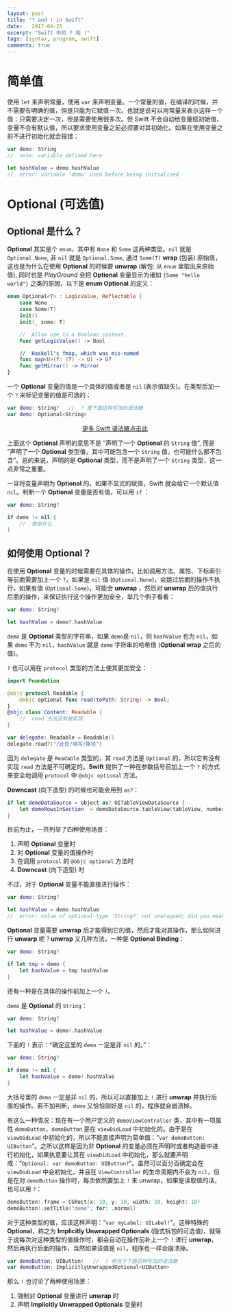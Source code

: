 ```yaml
---
layout: post
title: "? and ! in Swift"
date:   2017-04-25
excerpt: "Swift 中的 ? 和 !"
tags: [syntax, program, swift]
comments: true
---
```


# 简单值

使用 `let` 来声明常量，使用 `var` 来声明变量。一个常量的值，在编译的时候，并不需要有明确的值，但是只能为它赋值一次。也就是说可以用常量来表示这样一个值：只需要决定一次，但是需要使用很多次。但 Swift 不会自动给变量赋初始值，变量不会有默认值，所以要求使用变量之前必须要对其初始化。如果在使用变量之前不进行初始化就会报错：

```swift
var demo: String
//	note: variable defined here

let hashValue = demo.hashValue
//	error: variable 'demo' used before being initialized
```

# Optional (可选值)

## Optional 是什么？

**Optional** 其实是个 `enum`，其中有 `None` 和 `Some` 这两种类型。`nil` 就是 `Optional.None`, 非 `nil` 就是 `Optional.Some`, 通过 `Some(T)` **wrap** (包装) 原始值，这也是为什么在使用 **Optional** 的时候要 **unwrap** (解包: 从 `enum` 里取出来原始值), 同时也是 *PlayGround* 会把 **Optional** 变量显示为诸如 `{Some "hello world"}` 之类的原因，以下是 **enum Optional** 的定义：

```swift
enum Optional<T> : LogicValue, Reflectable {
    case None
    case Some(T)
    init()
    init(_ some: T)

    //	Allow use in a Boolean context.
    func getLogicValue() -> Bool

    //	Haskell's fmap, which was mis-named
    func map<U>(f: (T) -> U) -> U?
    func getMirror() -> Mirror
}
```

一个 **Optional** 变量的值是一个具体的值或者是 `nil` (表示值缺失)。在类型后加一个 `?` 来标记变量的值是可选的：

```swift
var demo: String?	//	? 是下面这种写法的语法糖
var demo: Optional<String>
```

<center><a href = "http://uvwvu.com/syntacticSugarSwift">更多 Swift 语法糖点击此</a></center>

上面这个 **Optional** 声明的意思不是 ”声明了一个 **Optional** 的 `String` 值”, 而是 ”声明了一个 **Optional** 类型值，其中可能包含一个 `String` 值，也可能什么都不包含”。总的来说，声明的是 **Optional** 类型，而不是声明了一个 `String` 类型，这一点非常之重要。

一旦将变量声明为 **Optional** 的，如果不显式的赋值，Swift 就会给它一个默认值 `nil`。判断一个 **Optional** 变量是否有值，可以用 `if` ：

```swift
var demo: String?

if demo != nil {
	//	做些什么
}
```

## 如何使用 Optional？

在使用 **Optional** 变量的时候需要在具体的操作，比如调用方法、属性、下标索引等前面需要加上一个 `?`，如果是 `nil` 值 (`Optional.None`)，会跳过后面的操作不执行，如果有值 (`Optional.Some`)，可能会 **unwrap** ，然后对 **unwrap** 后的值执行后面的操作，来保证执行这个操作更加安全，举几个例子看看：

```swift
var demo: String?

let hashValue = demo?.hashValue
```

`demo` 是 **Optional** 类型的字符串，如果 `demo`是 `nil`，则 `hashValue` 也为 `nil`，如果 `demo` 不为 `nil`，`hashValue` 就是 `demo` 字符串的哈希值 (**Optional wrap** 之后的值)。

`?` 也可以用在 `protocol` 类型的方法上使其更加安全：

```swift
import Foundation

@objc protocol Readable {
    @objc optional func read(toPath: String) -> Bool;
}
@objc class Content: Readable {
    //	read 方法没有被实现
}

var delegate: Readable = Readable()
delegate.read?("/此处/填写/路径")
```
因为 `delegate` 是 `Readable` 类型的，其 `read` 方法是 `Optional` 的，所以它有没有实现 `read` 方法是不可确定的。**Swift** 提供了一种在参数括号前加上一个 `?` 的方式来安全地调用 `protocol` 中 `@objc optional` 方法。

**Downcast** (向下造型) 的时候也可能会用到 `as?`：

```swift
if let demoDataSource = object as? UITableViewDataSource {
    let demoRowsInSection  = demoDataSource.tableView(tableView, numberOfRowsInSection: 0)
}
```

目前为止，一共列举了四种使用场景：

1. 声明 **Optional** 变量时
2. 对 **Optional** 变量的值操作时
3. 在调用 `protocol` 的 `@objc optional` 方法时
4. **Downcast** (向下造型) 时

不过，对于 **Optional** 变量不能直接进行操作：

```swift
var demo: String?

let hashValue = demo.hashValue
//	error: value of optional type 'String?' not unwrapped; did you mean to use '!' or '?'?
```

**Optional** 变量需要 **unwrap** 后才能得到它的值，然后才能对其操作，那么如何进行 **unwarp** 呢？**unwrap** 又几种方法，一种是 **Optional Binding**：

```swift
var demo: String?

if let tmp = demo {
    let hashValue = tmp.hashValue
}
```

还有一种是在具体的操作前加上一个 `!`。

`demo` 是 **Optional** 的 `String`：

```swift
var demo: String?

let hashValue = demo!.hashValue
```

下面的 `!` 表示：“确定这里的 `demo` 一定是非 `nil` 的。”：

```swift
var demo: String?

if demo != nil {
    let hashValue = demo!.hashValue
}
```

大括号里的 `demo` 一定是非 `nil` 的，所以可以直接加上 `!` 进行 **unwrap** 并执行后面的操作。若不加判断，`demo` 又恰恰刚好是 `nil` 的，程序就会崩溃掉。

有这么一种情况：现在有一个用户定义的 `demoViewController` 类，其中有一项属性 `demoButton`，`demoButton` 是在 `viewDidLoad` 中初始化的。由于是在 `viewDidLoad` 中初始化的，所以不能直接声明为简单值：“`var demoButton: UIButton`”。之所以这样是因为非 **Optional** 的变量必须在声明时或者构造器中进行初始化，如果执意要让其在 `viewDidLoad` 中初始化，那么就要声明成：“`Optional: var demoButton: UIButton?`”。虽然可以百分百确定会在 `viewDidLoad` 中会初始化，并且在 `ViewController` 的生命周期内不会为 `nil`，但是在对 `demoButton` 操作时，每次依然要加上 `!` 来 unwrap，如果是读取值的话，也可以用 `?`：

```swift
demoButton!.frame = CGRect(x: 10, y: 10, width: 10, height: 10)
demoButton!.setTitle("demo", for: .normal)
```

对于这种类型的值，应该这样声明：“`var myLabel: UILabel!`”。这种特殊的 **Optional**，称之为 **Implicitly Unwrapped Optionals** (隐式拆包的可选值)，就等于说每次对这种类型的值操作时，都会自动在操作前补上一个 `!` 进行 **unwrap**，然后再执行后面的操作，当然如果该值是 `nil`，程序也一样会崩溃掉。

```swift
var demoButton: UIButton!	//	! 相当于下面这种写法的语法糖
var demoButton: ImplicitlyUnwrappedOptional<UIButton>
```
那么 `!` 也讨论了两种使用场景：

1. 强制对 **Optional** 变量进行 **unwrap** 时
2. 声明 **Implicitly Unwrapped Optionals** 变量时

